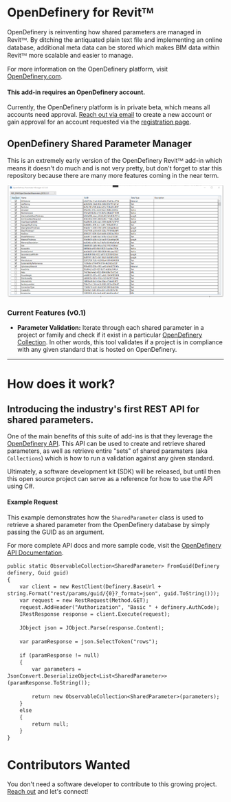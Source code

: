 # OpenDefinery for Revitᵀᴹ
OpenDefinery is reinventing how shared parameters are managed in Revitᵀᴹ. By ditching the antiquated plain text file and implementing an online database, additional meta data can be stored which makes BIM data within Revitᵀᴹ more scalable and easier to manage.

For more information on the OpenDefinery platform, visit [OpenDefinery.com](http://opendefinery.com).

#### This add-in requires an OpenDefinery account. 
Currently, the OpenDefinery platform is in private beta, which means all accounts need approval. [Reach out via email](mailto:i@opendefinery.com) to create a new account or gain approval for an account requested via the [registration page](https://app.opendefinery.com/user/register).

## OpenDefinery Shared Parameter Manager
This is an extremely early version of the OpenDefinery Revitᵀᴹ add-in which means it doesn't do much and is not very pretty, but don't forget to star this repository because there are many more features coming in the near term.

![](https://github.com/TripleZeroLabs/OpenDefinery-RevitAddins/blob/master/OD-ParamManager/images/screenshot.png)

### Current Features (v0.1)
- **Parameter Validation:** Iterate through each shared parameter in a project or family and check if it exist in a particular [OpenDefinery Collection](https://app.opendefinery.com/browse/collections). In other words, this tool validates if a project is in compliance with any given standard that is hosted on OpenDefinery.

---
# How does it work?

## Introducing the industry's first REST API for shared parameters.
One of the main benefits of this suite of add-ins is that they leverage the [OpenDefinery API](https://documenter.getpostman.com/view/5483074/T1LHGpQo). This API can be used to create and retrieve shared parameters, as well as retrieve entire "sets" of shared paramaters (aka `Collections`) which is how to run a validation against any given standard.

Ultimately, a software development kit (SDK) will be released, but until then this open source project can serve as a reference for how to use the API using C#.

#### Example Request
This example demonstrates how the `SharedParameter` class is used to retrieve a shared parameter from the OpenDefinery database by simply passing the GUID as an argument.

For more complete API docs and more sample code, visit the [OpenDefinery API Documentation](https://documenter.getpostman.com/view/5483074/T1LHGpQo).
```
public static ObservableCollection<SharedParameter> FromGuid(Definery definery, Guid guid)
{
    var client = new RestClient(Definery.BaseUrl + string.Format("rest/params/guid/{0}?_format=json", guid.ToString()));
    var request = new RestRequest(Method.GET);
    request.AddHeader("Authorization", "Basic " + definery.AuthCode);
    IRestResponse response = client.Execute(request);

    JObject json = JObject.Parse(response.Content);

    var paramResponse = json.SelectToken("rows");

    if (paramResponse != null)
    {
        var parameters = JsonConvert.DeserializeObject<List<SharedParameter>>(paramResponse.ToString());

        return new ObservableCollection<SharedParameter>(parameters);
    }
    else
    {
        return null;
    }
}
```

# Contributors Wanted
You don't need a software developer to contribute to this growing project. [Reach out](mailto:i@opendefinery.com) and let's connect!